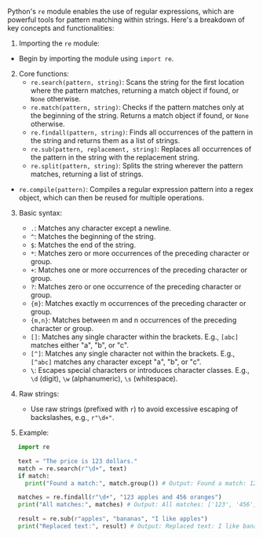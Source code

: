 Python's `re` module enables the use of regular expressions, which are powerful tools for pattern matching within strings. Here's a breakdown of key concepts and functionalities:

1. Importing the `re` module:
- Begin by importing the module using `import re`.
2. Core functions:
	- `re.search(pattern, string)`: Scans the string for the first location where the pattern matches, returning a match object if found, or `None` otherwise.
	- `re.match(pattern, string)`: Checks if the pattern matches only at the beginning of the string. Returns a match object if found, or `None` otherwise. 
	- `re.findall(pattern, string)`: Finds all occurrences of the pattern in the string and returns them as a list of strings.
	- `re.sub(pattern, replacement, string)`: Replaces all occurrences of the pattern in the string with the replacement string.
	- `re.split(pattern, string)`: Splits the string wherever the pattern matches, returning a list of strings.
- `re.compile(pattern)`: Compiles a regular expression pattern into a regex object, which can then be reused for multiple operations.
3. Basic syntax:
	- `.`: Matches any character except a newline.
	- `^`: Matches the beginning of the string.
	- `$`: Matches the end of the string.
	- `*`: Matches zero or more occurrences of the preceding character or group.
	- `+`: Matches one or more occurrences of the preceding character or group.
	- `?`: Matches zero or one occurrence of the preceding character or group.
	- `{m}`: Matches exactly m occurrences of the preceding character or group.
	- `{m,n}`: Matches between m and n occurrences of the preceding character or group.
	- `[]`: Matches any single character within the brackets. E.g., `[abc]` matches either "a", "b", or "c".
	- `[^]`: Matches any single character not within the brackets. E.g., `[^abc]` matches any character except "a", "b", or "c".
	- **`\`**: Escapes special characters or introduces character classes. E.g., `\d` (digit), `\w` (alphanumeric), `\s` (whitespace).

4. Raw strings:
	- Use raw strings (prefixed with `r`) to avoid excessive escaping of backslashes, e.g., `r"\d+"`.
5. Example:
```python
   import re

   text = "The price is 123 dollars."
   match = re.search(r"\d+", text)
   if match:
     print("Found a match:", match.group()) # Output: Found a match: 123

   matches = re.findall(r"\d+", "123 apples and 456 oranges")
   print("All matches:", matches) # Output: All matches: ['123', '456']

   result = re.sub(r"apples", "bananas", "I like apples")
   print("Replaced text:", result) # Output: Replaced text: I like bananas
```
